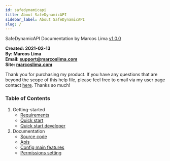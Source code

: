 ```yaml
---
id: safedynamicapi
title: About SafeDynamicAPI
sidebar_label: About SafeDynamicAPI
slug: /
---
```


SafeDynamicAPI Documentation by Marcos Lima [v1.0.0](https://safe-dynamic-api-doc.vercel.app/docs/change-logs)

**Created: 2021-02-13  
By: Marcos Lima  
Email: support@marcoslima.com  
Site: [marcoslima.com](https://www.marcoslimacom.com)**

Thank you for purchasing my product. If you have any questions that are beyond the scope of this help file, please feel free to email via my user page contact [here](http://themeforest.net/user/marcoslimacom). Thanks so much!

### Table of Contents

1. Getting-started
   - [Requirements](https://safe-dynamic-api-doc.vercel.app/docs/getting-started/requirements)
   - [Quick start](https://safe-dynamic-api-doc.vercel.app/docs/getting-started/quick-start)
   - [Quick start developer](https://safe-dynamic-api-doc.vercel.app/docs/getting-started/quick-start-developer)
2. Documentation
   - [Source code](https://safe-dynamic-api-doc.vercel.app/docs/documentation/source-code)
   - [Apis](https://safe-dynamic-api-doc.vercel.app/docs/documentation/apis)
   - [Config main features](https://safe-dynamic-api-doc.vercel.app/docs/documentation/config-main-features)
   - [Permissions setting](https://safe-dynamic-api-doc.vercel.app/docs/documentation/permissions-setting)
